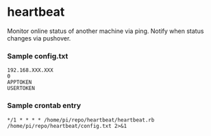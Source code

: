 # heartbeat

Monitor online status of another machine via ping. Notify when status changes via pushover.

### Sample config.txt
```
192.168.XXX.XXX
0
APPTOKEN
USERTOKEN
```

### Sample crontab entry 
```
*/1 * * * * /home/pi/repo/heartbeat/heartbeat.rb /home/pi/repo/heartbeat/config.txt 2>&1
```

